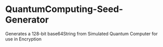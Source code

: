 # QuantumComputing-Seed-Generator
Generates a 128-bit base64String from Simulated Quantum Computer for use in Encryption
